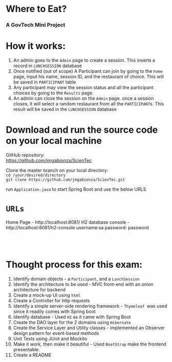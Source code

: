 Where to Eat?
=
<h3>A GovTech Mini Project</h3>

How it works:
=
1. An admin goes to the `Admin` page to create a session. This inserts a record in `LUNCHSESSION` database 
2. Once notified (out of scope) A Participant can join by going to the `home` page, input his name, session ID, and the restaurant of choice. This will be saved in `PARTICIPANT` table 
3. Any participant may view the session status and all the participant choices by going to the `Results` page.
4. An admin can close the session on the `Admin` page. once a session closes, it will select a random restaurant from all the `PARTICIPANT`s. This result will be saved in the `LUNCHSESSION` database


Download and run the source code on your local machine
=
GitHub repository: <br/>
https://github.com/jmgabionza/ScienTec


Clone the master branch on your local directory: <br/>
`cd /your/desired/directory` <br/>
`git clone https://github.com/jmgabionza/ScienTec.git`


run `Application.java` to start Spring Boot and use the below URLS

`URLs`
=
Home Page - http://localhost:8081/
H2 database console - http://localhost:8081/h2-console
username:sa 
password: password  
<br/>
<br/>
<br/>

Thought process for this exam:
=
1. Identify domain objects - a `Participant`, and a `LunchSession`
2. Identify the architecture to be used - MVC front-end with an onion architecture for backend
3. Create a mock-up UI using `html `
4. Create a Controller for http requests
5. Identify a simple server-side rendering framework - `Thymeleaf `was used since it readily comes with Spring boot
6. Identify database - Used `H2` as it came with Spring Boot
7. Create the DAO layer for the 2 domains using `Hibernate`
8. Create the Service Layer and Utility classes - implemented an Observer design pattern for event-based methods
9. Unit Tests using JUnit and Mockito
10. Make it work, then make it beautiful - Used `BootStrap` make the frontend presentable.
11. Create a README
